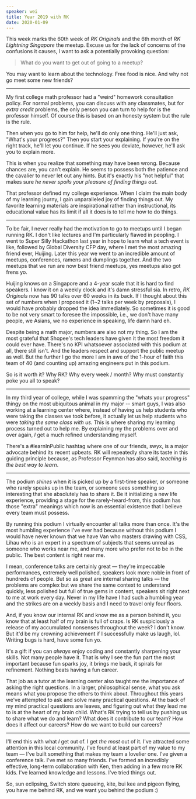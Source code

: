```yaml
---
speaker: wei
title: Year 2019 with RK
date: 2020-01-09
---
```


This week marks the 60th week of *RK Originals* and the 6th month of *RK Lightning Singapore* the meetup. Excuse us for the lack of concerns of the confusions it causes, I want to ask a potentially provoking question:

> What do you want to get out of going to a meetup?

You may want to learn about the technology. Free food is nice. And why not go meet some new friends?

---

My first college math professor had a "weird" homework consultation policy. For normal problems, you can discuss with any classmates, but for *extra credit* problems, the only person you can turn to help for is the professor himself. Of course this is based on an honesty system but the rule is the rule.

Then when you go to him for help, he'll do only one thing. He'll just ask, "What's your progress?" Then you start your explaining. If you're on the right track, he'll let you continue. If he sees you deviate, however, he'll ask you to explain more. 

This is when you realize that something may have been wrong. Because chances are, you can't explain. He seems to possess both the patience and the cavalier to never let out any hints. But it's exactly his "not helpful" that makes sure *he never spoils your pleasure of finding things out*.

That professor defined my college experience. When I claim the main body of my learning journy, I gain unparalleled joy of finding things out. My favorite learning materials are inspirational rather than instructional, its educational value has its limit if all it does is to tell me how to do things.


---

To be fair, I never really had the motivation to go to meetups until I began running RK. I don't like lectures and I'm particularly flawed in peopling. I went to Super Silly Hackathon last year in hope to learn what a tech event is like, followed by Global Diversity CFP day, where I met the most amazing friend ever, Huijing. Later this year we went to an incredible amount of meetups, conferences, ramens and dumplings together. And the two meetups that we run are now best friend meetups, yes meetups also got frens yo.

Huijing knows on a Singapore and a 4-year scale that it is hard to find speakers. I know it on a weekly clock and it's damn stressful sia. In retro, *RK Originals* now has 90 talks over 60 weeks in its back. If I thought about this set of numbers when I proposed it (1~2 talks per week by proposals), I would have probably dropped the idea immediately. So sometimes it is good to be not very smart to foresee the impossible, i.e., we don't have many people, we Asians, we no experience in speaking, life damn hard eh.

Despite being a math major, numbers are also not my thing. So I am the most grateful that Shopee's tech leaders have given it the most freedom it could ever have. There's no KPI whatsoever associated with this podium at all, there still isn't. And the leaders respect and support the public meetup as well. But the further I go the more I am in awe of the 1-hour of faith this team of 40 (and counting up) amazing engineers put in this podium.

So is it worth it? Why RK? Why every week / month? Why must constantly poke you all to speak?

---

In my third year of college, while I was spamming the "whats your progress" thingy on the most ubiquitous animal in my major -- smart guys, I was also working at a learning center where, instead of having us help students who were taking the classes we took before, it actually let us help students who were _taking the same class with us_. This is where sharing my learning process turned out to help me. By explaining my the problems over and over again, _I_ get a much refined understanding myself. 

There's a #learnInPublic hashtag where one of our friends, swyx, is a major advocate behind its recent upbeats. RK will repeatedly share its taste in this guiding principle because, as Professor Feynman has also said, *teaching is the best way to learn*.

---

The podium *shines* when it is picked up by a first-time speaker, or someone who rarely speaks up in the team, or someone sees something so interesting that she absolutely has to share it. Be it initializing a new life experience, providing a stage for the rarely-heard-from, this podium has those "extra" meanings which now is an essential existence that I believe every team must possess. 

By running this podium I virtually encounter all talks more than once. It's the most humbling experience I've ever had because without this podium I would have never known that we have Van who masters drawing with CSS, Lihau who is an expert in a spectrum of subjects that seems unreal as someone who works near me, and many more who prefer not to be in the public. The best content is right near me. 

I mean, conference talks are certainly great — they're impeccable performances, extremely well polished, speakers look more noble in front of hundreds of people. But so as great are internal sharing talks — the problems are complex but we share the same context to understand quickly, less polished but full of true gems in content, speakers sit right next to me at work every day. Never in my life have I had such a humbling year and the strikes are on a weekly basis and I need to travel only four floors.

And, if you know our internal RK and know me as a person behind it, you know that at least half of my brain is full of craps. Is RK suspiciously a release of my accumulated nonsenses throughout the week? I don't know. But it'd be my crowning achievement if I successfully make us laugh, lol. Writing bugs is hard, have some fun yo.

It's a gift if you can *always* enjoy coding and constantly sharpening your skills. Not many people have it. That is why I see the fun part the most important because fun sparks joy, it brings me back, it spirals for refinement. Nothing beats having a fun career.

That job as a tutor at the learning center also taught me the importance of asking the right questions. In a larger, philosophical sense, what you ask means what you propose the others to think about. Throughout this years we've attempted to ask and solve many practical questions. At the back of my mind practical questions are leaves, and figuring out what they lead me to is at the heart of my brain child. What's RK trying to tell us by pushing us to share what we do and learn? What does it contribute to our team? How does it affect our careers? How do we want to build our careers?

---

I'll end this with what *I* get out of. I get *the most* out of it. I've attracted some attention in this local community. I've found at least part of my value to my team — I've built something that makes my team a lovelier one. I've given a conference talk. I've met so many friends. I've formed an incredibly effective, long-term collaboration with Ken, then adding in a few more RK kids. I've learned knowledge and lessons. I've tried things out.

So, sun eclipsing, Switch store queueing, kite, bui kee and pigeon flying, you have me behind RK, and we want you behind the podium :)